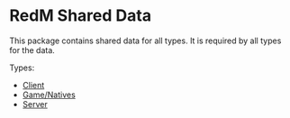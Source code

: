 # RedM Shared Data

This package contains shared data for all types.
It is required by all types for the data.

Types:
- [Client](https://www.npmjs.com/package/@risinglife/redm-client)
- [Game/Natives](https://www.npmjs.com/package/@risinglife/redm-natives)
- [Server](https://www.npmjs.com/package/@risinglife/redm-server)